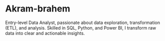 # Akram-brahem
Entry-level Data Analyst, passionate about data exploration, transformation (ETL), and analysis. Skilled in SQL, Python, and Power BI, I transform raw data into clear and actionable insights.
